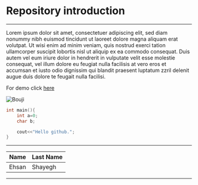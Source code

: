 # Repository introduction
---

Lorem ipsum dolor sit amet, consectetuer adipiscing elit, sed diam nonummy nibh euismod tincidunt ut laoreet dolore magna aliquam erat volutpat. Ut wisi enim ad minim veniam, quis nostrud exerci tation ullamcorper suscipit lobortis nisl ut aliquip ex ea commodo consequat. Duis autem vel eum iriure dolor in hendrerit in vulputate velit esse molestie consequat, vel illum dolore eu feugiat nulla facilisis at vero eros et accumsan et iusto odio dignissim qui blandit praesent luptatum zzril delenit augue duis dolore te feugait nulla facilisi.


For demo click [here](https://www.google.com/)

![Bouji](https://encrypted-tbn0.gstatic.com/images?q=tbn:ANd9GcQ3cfILu0dqQeTdcYFXEKEP3aFHn2o6rZkqlg&s)

```c++
int main(){
    int a=0;
    char b;

    cout<<"Hello github.";
}
```
---

| Name       | Last Name |
|------------|-----------|
| Ehsan      | Shayegh   |


---

